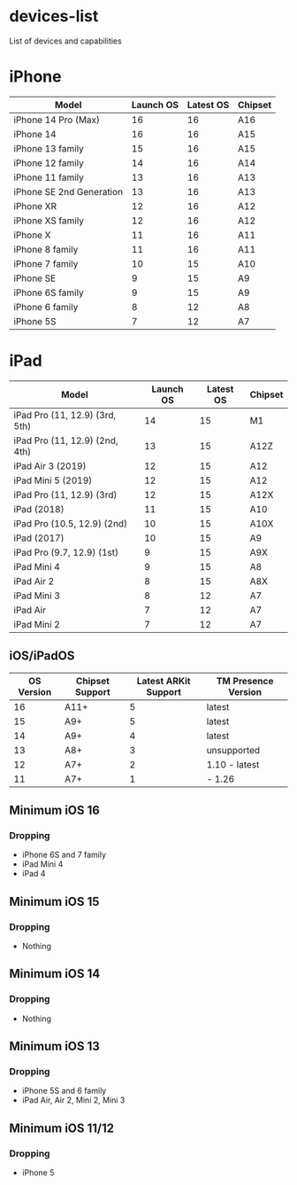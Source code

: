 # devices-list
List of devices and capabilities

# iPhone
| Model | Launch OS | Latest OS | Chipset |
| ----- | --------- | --------- | ------- |
| iPhone 14 Pro (Max) | 16 | 16 | A16 |
| iPhone 14 | 16 | 16 | A15 |
| iPhone 13 family | 15 | 16 | A15 |
| iPhone 12 family | 14 | 16 | A14 |
| iPhone 11 family | 13 | 16 | A13 |
| iPhone SE 2nd Generation | 13 | 16 | A13 |
| iPhone XR | 12 | 16 | A12 | 
| iPhone XS family | 12 | 16 | A12 |
| iPhone X | 11 | 16 | A11 |
| iPhone 8 family | 11 | 16 | A11 |
| iPhone 7 family | 10 | 15 | A10 |
| iPhone SE | 9 | 15 | A9 |
| iPhone 6S family | 9 | 15 | A9 |
| iPhone 6 family | 8 | 12 | A8 |
| iPhone 5S | 7 | 12 | A7 |

# iPad
| Model | Launch OS | Latest OS | Chipset |
| ----- | --------- | --------- | ------- |
| iPad Pro (11, 12.9) (3rd, 5th) | 14 | 15 | M1 |
| iPad Pro (11, 12.9) (2nd, 4th) | 13 | 15 | A12Z |
| iPad Air 3 (2019) | 12 | 15 | A12 | 
| iPad Mini 5 (2019) | 12 | 15 | A12 | 
| iPad Pro (11, 12.9) (3rd) | 12 | 15 | A12X |
| iPad (2018) | 11 | 15 | A10 |
| iPad Pro (10.5, 12.9) (2nd) | 10 | 15 | A10X | 
| iPad (2017) | 10 | 15 | A9 |
| iPad Pro (9.7, 12.9) (1st) | 9 | 15 | A9X | 
| iPad Mini 4 | 9 | 15 | A8 | 
| iPad Air 2 | 8 | 15 | A8X |
| iPad Mini 3 | 8 | 12 | A7 |
| iPad Air | 7 | 12 | A7 |
| iPad Mini 2 | 7 | 12 | A7 |


## iOS/iPadOS
| OS Version | Chipset Support | Latest ARKit Support | TM Presence Version |
| - | - | - | - |
| 16 | A11+ | 5 | latest |
| 15 | A9+ | 5 | latest |
| 14 | A9+ | 4 | latest |
| 13 | A8+ | 3 | unsupported |
| 12 | A7+ | 2 | 1.10 - latest |
| 11 | A7+ | 1 | - 1.26 |

## Minimum iOS 16
### Dropping
- iPhone 6S and 7 family
- iPad Mini 4
- iPad 4

## Minimum iOS 15
### Dropping
- Nothing

## Minimum iOS 14
### Dropping
- Nothing

## Minimum iOS 13
### Dropping 
- iPhone 5S and 6 family
- iPad Air, Air 2, Mini 2, Mini 3

## Minimum iOS 11/12
### Dropping
- iPhone 5
